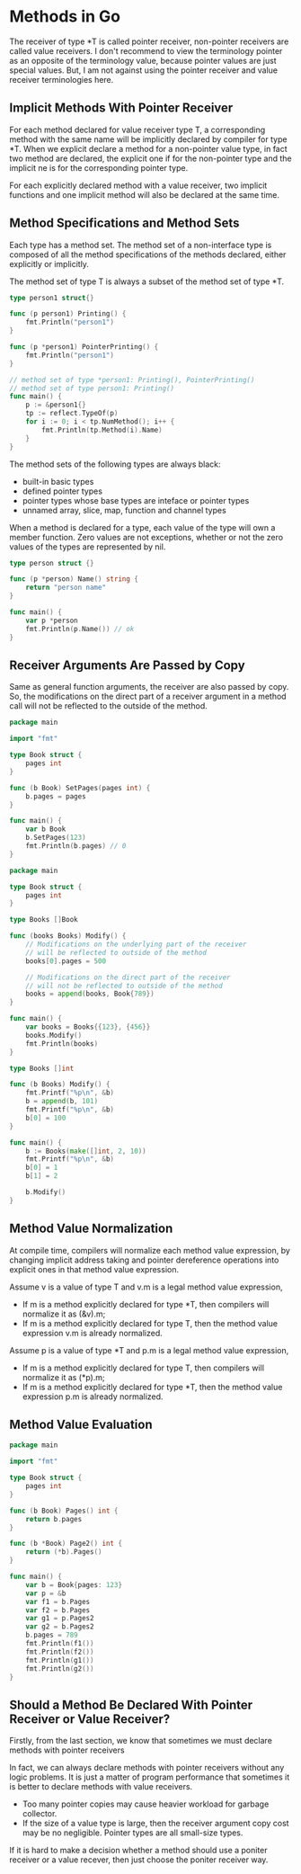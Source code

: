 # Methods in Go

The receiver of type *T is called pointer receiver, non-pointer receivers are called value receivers. I don't recommend to view the terminology pointer as an opposite of the terminology value, because pointer values are just special values. But, I am not against using the pointer receiver and value receiver terminologies here.

## Implicit Methods With Pointer Receiver

For each method declared for value receiver type T, a corresponding method with the same name will be implicitly declared by compiler for type *T. When we explicit declare a method for a non-pointer value type, in fact two method are declared, the explicit one if for the non-pointer type and the implicit ne is for the corresponding pointer type.

For each explicitly declared method with a value receiver, two implicit functions and one implicit method will also be declared at the same time.

## Method Specifications and Method Sets

Each type has a method set. The method set of a non-interface type is composed of all the method specifications of the methods declared, either explicitly or implicitly.

The method set of type T is always a subset of the method set of type *T.

```go
type person1 struct{}

func (p person1) Printing() {
	fmt.Println("person1")
}

func (p *person1) PointerPrinting() {
	fmt.Println("person1")
}

// method set of type *person1: Printing(), PointerPrinting()
// method set of type person1: Printing()
func main() {
	p := &person1{}
	tp := reflect.TypeOf(p)
	for i := 0; i < tp.NumMethod(); i++ {
		fmt.Println(tp.Method(i).Name)
	}
}
```
The method sets of the following types are always black:

- built-in basic types
- defined pointer types
- pointer types whose base types are inteface or pointer types
- unnamed array, slice, map, function and channel types

When a method is declared for a type, each value of the type will own a member function. Zero values are not exceptions, whether or not the zero values of the types are represented by nil.

```go
type person struct {}

func (p *person) Name() string {
    return "person name"
}

func main() {
    var p *person
    fmt.Println(p.Name()) // ok
}
```

## Receiver Arguments Are Passed by Copy

Same as general function arguments, the receiver are also passed by copy. So, the modifications on the direct part of a receiver argument in a method call will not be reflected to the outside of the method.

```go
package main

import "fmt"

type Book struct {
    pages int
}

func (b Book) SetPages(pages int) {
    b.pages = pages
}

func main() {
    var b Book
    b.SetPages(123)
    fmt.Println(b.pages) // 0
}
```

```go
package main

type Book struct {
    pages int
}

type Books []Book

func (books Books) Modify() {
    // Modifications on the underlying part of the receiver
    // will be reflected to outside of the method
    books[0].pages = 500

    // Modifications on the direct part of the receiver
    // will not be reflected to outside of the method
    books = append(books, Book{789})
}

func main() {
    var books = Books{{123}, {456}}
    books.Modify()
    fmt.Println(books)
}
```

```go
type Books []int

func (b Books) Modify() {
	fmt.Printf("%p\n", &b)
	b = append(b, 101)
	fmt.Printf("%p\n", &b)
	b[0] = 100
}

func main() {
	b := Books(make([]int, 2, 10))
	fmt.Printf("%p\n", &b)
	b[0] = 1
	b[1] = 2

	b.Modify()
}
```
## Method Value Normalization

At compile time, compilers will normalize each method value expression, by changing implicit address taking and pointer dereference operations into explicit ones in that method value expression.

Assume v is a value of type T and v.m is a legal method value expression,

- If m is a method explicitly declared for type *T, then compilers will normalize it as (&v).m;
- If m is a method explicitly declared for type T, then the method value expression v.m is already normalized.

Assume p is a value of type *T and p.m is a legal method value expression,

- If m is a method explicitly declared for type T, then compilers will normalize it as (*p).m;
- If m is a method explicitly declared for type *T, then the method value expression p.m is already normalized.

## Method Value Evaluation

```go
package main

import "fmt"

type Book struct {
    pages int
}

func (b Book) Pages() int {
    return b.pages
}

func (b *Book) Page2() int {
    return (*b).Pages()
}

func main() {
    var b = Book{pages: 123}
    var p = &b
    var f1 = b.Pages
    var f2 = b.Pages
    var g1 = p.Pages2
    var g2 = b.Pages2
    b.pages = 789
    fmt.Println(f1())
    fmt.Println(f2())
    fmt.Println(g1())
    fmt.Println(g2())
}
```

## Should a Method Be Declared With Pointer Receiver or Value Receiver?

Firstly, from the last section, we know that sometimes we must declare methods with pointer receivers

In fact, we can always declare methods with pointer receivers without any logic problems. It is just a matter of program performance that sometimes it is better to declare methods with value receivers.

- Too many pointer copies may cause heavier workload for garbage collector.
- If the size of a value type is large, then the receiver argument copy cost may be no negligible. Pointer types are all small-size types.

If it is hard to make a decision whether a method should use a poniter receiver or a value recever, then just choose the poniter receiver way.